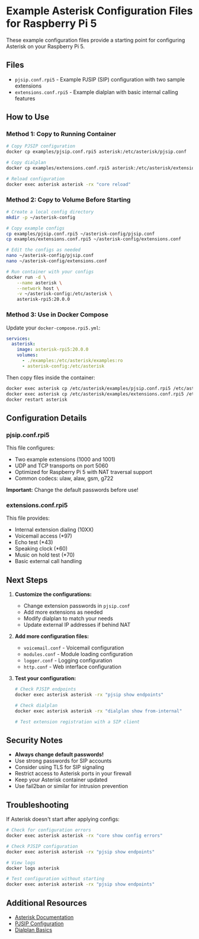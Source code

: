 # Example Asterisk Configuration Files for Raspberry Pi 5

These example configuration files provide a starting point for configuring Asterisk on your Raspberry Pi 5.

## Files

- `pjsip.conf.rpi5` - Example PJSIP (SIP) configuration with two sample extensions
- `extensions.conf.rpi5` - Example dialplan with basic internal calling features

## How to Use

### Method 1: Copy to Running Container

```bash
# Copy PJSIP configuration
docker cp examples/pjsip.conf.rpi5 asterisk:/etc/asterisk/pjsip.conf

# Copy dialplan
docker cp examples/extensions.conf.rpi5 asterisk:/etc/asterisk/extensions.conf

# Reload configuration
docker exec asterisk asterisk -rx "core reload"
```

### Method 2: Copy to Volume Before Starting

```bash
# Create a local config directory
mkdir -p ~/asterisk-config

# Copy example configs
cp examples/pjsip.conf.rpi5 ~/asterisk-config/pjsip.conf
cp examples/extensions.conf.rpi5 ~/asterisk-config/extensions.conf

# Edit the configs as needed
nano ~/asterisk-config/pjsip.conf
nano ~/asterisk-config/extensions.conf

# Run container with your configs
docker run -d \
    --name asterisk \
    --network host \
    -v ~/asterisk-config:/etc/asterisk \
    asterisk-rpi5:20.0.0
```

### Method 3: Use in Docker Compose

Update your `docker-compose.rpi5.yml`:

```yaml
services:
  asterisk:
    image: asterisk-rpi5:20.0.0
    volumes:
      - ./examples:/etc/asterisk/examples:ro
      - asterisk-config:/etc/asterisk
```

Then copy files inside the container:
```bash
docker exec asterisk cp /etc/asterisk/examples/pjsip.conf.rpi5 /etc/asterisk/pjsip.conf
docker exec asterisk cp /etc/asterisk/examples/extensions.conf.rpi5 /etc/asterisk/extensions.conf
docker restart asterisk
```

## Configuration Details

### pjsip.conf.rpi5

This file configures:
- Two example extensions (1000 and 1001)
- UDP and TCP transports on port 5060
- Optimized for Raspberry Pi 5 with NAT traversal support
- Common codecs: ulaw, alaw, gsm, g722

**Important:** Change the default passwords before use!

### extensions.conf.rpi5

This file provides:
- Internal extension dialing (10XX)
- Voicemail access (*97)
- Echo test (*43)
- Speaking clock (*60)
- Music on hold test (*70)
- Basic external call handling

## Next Steps

1. **Customize the configurations:**
   - Change extension passwords in `pjsip.conf`
   - Add more extensions as needed
   - Modify dialplan to match your needs
   - Update external IP addresses if behind NAT

2. **Add more configuration files:**
   - `voicemail.conf` - Voicemail configuration
   - `modules.conf` - Module loading configuration
   - `logger.conf` - Logging configuration
   - `http.conf` - Web interface configuration

3. **Test your configuration:**
   ```bash
   # Check PJSIP endpoints
   docker exec asterisk asterisk -rx "pjsip show endpoints"
   
   # Check dialplan
   docker exec asterisk asterisk -rx "dialplan show from-internal"
   
   # Test extension registration with a SIP client
   ```

## Security Notes

- **Always change default passwords!**
- Use strong passwords for SIP accounts
- Consider using TLS for SIP signaling
- Restrict access to Asterisk ports in your firewall
- Keep your Asterisk container updated
- Use fail2ban or similar for intrusion prevention

## Troubleshooting

If Asterisk doesn't start after applying configs:

```bash
# Check for configuration errors
docker exec asterisk asterisk -rx "core show config errors"

# Check PJSIP configuration
docker exec asterisk asterisk -rx "pjsip show endpoints"

# View logs
docker logs asterisk

# Test configuration without starting
docker exec asterisk asterisk -rx "pjsip show endpoints"
```

## Additional Resources

- [Asterisk Documentation](https://docs.asterisk.org)
- [PJSIP Configuration](https://wiki.asterisk.org/wiki/display/AST/Configuring+res_pjsip)
- [Dialplan Basics](https://wiki.asterisk.org/wiki/display/AST/Dialplan)
